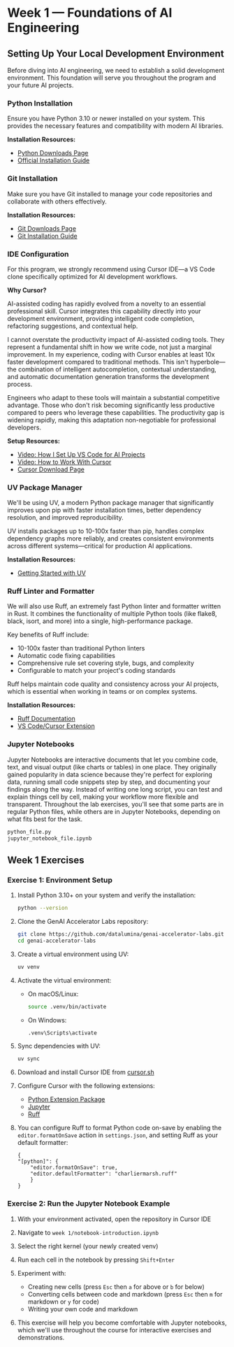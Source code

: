 # Week 1 — Foundations of AI Engineering

## Setting Up Your Local Development Environment

Before diving into AI engineering, we need to establish a solid development environment. This foundation will serve you throughout the program and your future AI projects.

### Python Installation

Ensure you have Python 3.10 or newer installed on your system. This provides the necessary features and compatibility with modern AI libraries.

**Installation Resources:**
- [Python Downloads Page](https://www.python.org/downloads/)
- [Official Installation Guide](https://docs.python.org/3/using/index.html)

### Git Installation

Make sure you have Git installed to manage your code repositories and collaborate with others effectively.

**Installation Resources:**
- [Git Downloads Page](https://git-scm.com/downloads)
- [Git Installation Guide](https://git-scm.com/book/en/v2/Getting-Started-Installing-Git)

### IDE Configuration

For this program, we strongly recommend using Cursor IDE—a VS Code clone specifically optimized for AI development workflows.

**Why Cursor?**

AI-assisted coding has rapidly evolved from a novelty to an essential professional skill. Cursor integrates this capability directly into your development environment, providing intelligent code completion, refactoring suggestions, and contextual help.

I cannot overstate the productivity impact of AI-assisted coding tools. They represent a fundamental shift in how we write code, not just a marginal improvement. In my experience, coding with Cursor enables at least 10x faster development compared to traditional methods. This isn't hyperbole—the combination of intelligent autocompletion, contextual understanding, and automatic documentation generation transforms the development process.

Engineers who adapt to these tools will maintain a substantial competitive advantage. Those who don't risk becoming significantly less productive compared to peers who leverage these capabilities. The productivity gap is widening rapidly, making this adaptation non-negotiable for professional developers.

**Setup Resources:**
- [Video: How I Set Up VS Code for AI Projects](https://youtu.be/mpk4Q5feWaw)
- [Video: How to Work With Cursor](https://youtu.be/CqkZ-ybl3lg)
- [Cursor Download Page](https://cursor.sh/)

### UV Package Manager

We'll be using UV, a modern Python package manager that significantly improves upon pip with faster installation times, better dependency resolution, and improved reproducibility.

UV installs packages up to 10-100x faster than pip, handles complex dependency graphs more reliably, and creates consistent environments across different systems—critical for production AI applications.

**Installation Resources:**
- [Getting Started with UV](https://daveebbelaar.com/blog/2024/03/20/getting-started-with-uv-the-ultra-fast-python-package-manager/)

### Ruff Linter and Formatter

We will also use Ruff, an extremely fast Python linter and formatter written in Rust. It combines the functionality of multiple Python tools (like flake8, black, isort, and more) into a single, high-performance package.

Key benefits of Ruff include:

- 10-100x faster than traditional Python linters
- Automatic code fixing capabilities
- Comprehensive rule set covering style, bugs, and complexity
- Configurable to match your project's coding standards

Ruff helps maintain code quality and consistency across your AI projects, which is essential when working in teams or on complex systems.

**Installation Resources:**
- [Ruff Documentation](https://docs.astral.sh/ruff/)
- [VS Code/Cursor Extension](https://marketplace.visualstudio.com/items?itemName=charliermarsh.ruff)


### Jupyter Notebooks

Jupyter Notebooks are interactive documents that let you combine code, text, and visual output (like charts or tables) in one place. They originally gained popularity in data science because they're perfect for exploring data, running small code snippets step by step, and documenting your findings along the way. Instead of writing one long script, you can test and explain things cell by cell, making your workflow more flexible and transparent. Throughout the lab exercises, you'll see that some parts are in regular Python files, while others are in Jupyter Notebooks, depending on what fits best for the task.

```bash
python_file.py
jupyter_notebook_file.ipynb
```

## Week 1 Exercises

### Exercise 1: Environment Setup

1. Install Python 3.10+ on your system and verify the installation:

    ```bash
    python --version
    ```

2. Clone the GenAI Accelerator Labs repository:

    ```bash
    git clone https://github.com/datalumina/genai-accelerator-labs.git
    cd genai-accelerator-labs
    ```

3. Create a virtual environment using UV:

    ```bash
    uv venv
    ```

4. Activate the virtual environment:
   - On macOS/Linux:
     ```bash
     source .venv/bin/activate
     ```
   - On Windows:
     ```bash
     .venv\Scripts\activate
     ```

5. Sync dependencies with UV:

    ```bash
    uv sync
    ```

6. Download and install Cursor IDE from [cursor.sh](https://cursor.sh)

7. Configure Cursor with the following extensions:
   - [Python Extension Package](https://marketplace.visualstudio.com/items?itemName=donjayamanne.python-extension-pack)
   - [Jupyter](https://marketplace.cursorapi.com/items?itemName=ms-toolsai.jupyter)
   - [Ruff](https://marketplace.visualstudio.com/items?itemName=charliermarsh.ruff)

8. You can configure Ruff to format Python code on-save by enabling the `editor.formatOnSave` action in `settings.json`, and setting Ruff as your default formatter:

    ```
    {
    "[python]": {
        "editor.formatOnSave": true,
        "editor.defaultFormatter": "charliermarsh.ruff"
        }
    }
    ```

### Exercise 2: Run the Jupyter Notebook Example

1. With your environment activated, open the repository in Cursor IDE

2. Navigate to `week 1/notebook-introduction.ipynb`

3. Select the right kernel (your newly created venv)

4. Run each cell in the notebook by pressing `Shift+Enter`

5. Experiment with:
   - Creating new cells (press `Esc` then `a` for above or `b` for below)
   - Converting cells between code and markdown (press `Esc` then `m` for markdown or `y` for code)
   - Writing your own code and markdown

6. This exercise will help you become comfortable with Jupyter notebooks, which we'll use throughout the course for interactive exercises and demonstrations.
